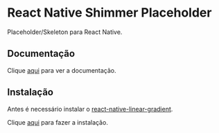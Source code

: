 # React Native Shimmer Placeholder

Placeholder/Skeleton para React Native.

## Documentação

Clique [aqui](https://github.com/tomzaku/react-native-shimmer-placeholder) para ver a documentação.

## Instalação

Antes é necessário instalar o [react-native-linear-gradient](react-native-linear-gradient.md).

Clique [aqui](https://www.npmjs.com/package/react-native-shimmer-placeholder) para fazer a instalação.
